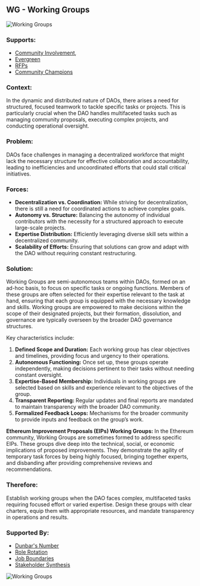 ## WG - Working Groups

![Working Groups](./output/illustrations/working_groups.png)

### Supports:

* [Community Involvement](./community_involvement.html),
* [Evergreen](./evergreen.html)
* [RFPs](./rfps.html)
* [Community Champions](./community_champions.html)

### Context:

In the dynamic and distributed nature of DAOs, there arises a need for structured, focused teamwork to tackle specific tasks or projects. This is particularly crucial when the DAO handles multifaceted tasks such as managing community proposals, executing complex projects, and conducting operational oversight.

### Problem:

DAOs face challenges in managing a decentralized workforce that might lack the necessary structure for effective collaboration and accountability, leading to inefficiencies and uncoordinated efforts that could stall critical initiatives.

### Forces:

- **Decentralization vs. Coordination:** While striving for decentralization, there is still a need for coordinated actions to achieve complex goals.
- **Autonomy vs. Structure:** Balancing the autonomy of individual contributors with the necessity for a structured approach to execute large-scale projects.
- **Expertise Distribution:** Efficiently leveraging diverse skill sets within a decentralized community.
- **Scalability of Efforts:** Ensuring that solutions can grow and adapt with the DAO without requiring constant restructuring.

### Solution:

Working Groups are semi-autonomous teams within DAOs, formed on an ad-hoc basis, to focus on specific tasks or ongoing functions. Members of these groups are often selected for their expertise relevant to the task at hand, ensuring that each group is equipped with the necessary knowledge and skills. Working groups are empowered to make decisions within the scope of their designated projects, but their formation, dissolution, and governance are typically overseen by the broader DAO governance structures.

Key characteristics include:
1. **Defined Scope and Duration:** Each working group has clear objectives and timelines, providing focus and urgency to their operations.
2. **Autonomous Functioning:** Once set up, these groups operate independently, making decisions pertinent to their tasks without needing constant oversight.
3. **Expertise-Based Membership:** Individuals in working groups are selected based on skills and experience relevant to the objectives of the group.
4. **Transparent Reporting:** Regular updates and final reports are mandated to maintain transparency with the broader DAO community.
5. **Formalized Feedback Loops:** Mechanisms for the broader community to provide inputs and feedback on the group’s work.

**Ethereum Improvement Proposals (EIPs) Working Groups:**
In the Ethereum community, Working Groups are sometimes formed to address specific EIPs. These groups dive deep into the technical, social, or economic implications of proposed improvements. They demonstrate the agility of temporary task forces by being highly focused, bringing together experts, and disbanding after providing comprehensive reviews and recommendations.

### Therefore:

Establish working groups when the DAO faces complex, multifaceted tasks requiring focused effort or varied expertise. Design these groups with clear charters, equip them with appropriate resources, and mandate transparency in operations and results.

### Supported By:

* [Dunbar's Number](./dunbars_number.html)
* [Role Rotation](./role_rotation.html)
* [Job Boundaries](./job_boundaries.html)
* [Stakeholder Synthesis](./stakeholder_synthesis.html)

![Working Groups](./output/working_groups_specific_graph.png)